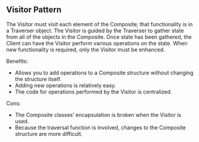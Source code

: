 Visitor Pattern
---

The Visitor must visit each element of the Composite; that functionality is in a Traverser object.
The Visitor is guided by the Traverser to gather state from all of the objects in the Composite.
Once state has been gathered, the Client can have the Visitor perform various operations on the state. 
When new functionality is required, only the Visitor must be enhanced.


Benefits:
- Allows you to add operations to a Composite structure without changing the structure itself.
- Adding new operations is relatively easy.
- The code for operations performed by the Visitor is centralized.

Cons:
- The Composite classes’ encapsulation is broken when the Visitor is used.
- Because the traversal function is involved, changes to the Composite structure are more difficult.